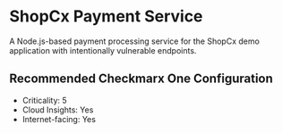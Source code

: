 # ShopCx Payment Service

A Node.js-based payment processing service for the ShopCx demo application with intentionally vulnerable endpoints.

## Recommended Checkmarx One Configuration
- Criticality: 5
- Cloud Insights: Yes
- Internet-facing: Yes
